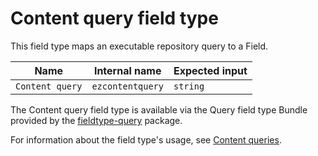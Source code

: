 # Content query field type

This field type maps an executable repository query to a Field.

| Name      | Internal name | Expected input |
|-----------|---------------|----------------|
| `Content query` | `ezcontentquery`   | `string`        |

The Content query field type is available via the Query field type Bundle
provided by the [fieldtype-query](https://github.com/ibexa/fieldtype-query) package.

For information about the field type's usage, see [Content queries](content_queries.md#content-query-field).
